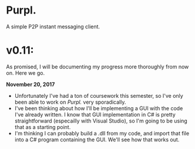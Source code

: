 # Purpl.
A simple P2P instant messaging client.

# v0.11:
As promised, I will be documenting my progress more thoroughly from now on. Here we go.

**November 20, 2017**
 - Unfortunately I've had a ton of coursework this semester, so I've only been able to work on *Purpl.* very sporadically.
 - I've been thinking about how I'll be implementing a GUI with the code I've already written. I know that GUI implementation in C# is pretty straightforward (especailly with Visual Studio), so I'm going to be using that as a starting point.
 - I'm thinking I can probably build a .dll from my code, and import that file into a C# program containing the GUI. We'll see how that works out.
